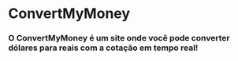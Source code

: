 # ConvertMyMoney

<h3>O ConvertMyMoney é um site onde você pode converter dólares para reais com a cotação em tempo real!</h3>
